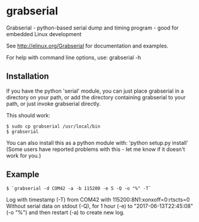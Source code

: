 grabserial
==========

Grabserial - python-based serial dump and timing program - good for
embedded Linux development

See http://elinux.org/Grabserial for documentation and examples.

For help with command line options, use: grabserial -h

Installation
------------
If you have the python 'serial' module, you can just place grabserial
in a directory on your path, or add the directory containing grabserial
to your path, or just invoke grabserial directly.

This should work:

    $ sudo cp grabserial /usr/local/bin
    $ grabserial

You can also install this as a python module with: 'python setup.py install'
(Some users have reported problems with this - let me know if it doesn't
work for you.)

Example
-------

    $ `grabserial -d COM42 -a -b 115200 -e 5 -Q -o "%" -T`

Log with timestamp (-T) from COM42 with 115200:8N1:xonxoff=0:rtscts=0
Without serial data on stdout (-Q), for 1 hour (-e)
to "2017-06-13T22:45:08" (-o "%") and then restart (-a) to create new log.
